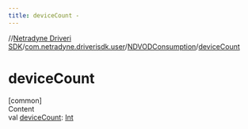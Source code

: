 ```yaml
---
title: deviceCount -
---
```

//[Netradyne Driveri SDK](../../index.md)/[com.netradyne.driverisdk.user](../index.md)/[NDVODConsumption](index.md)/[deviceCount](device-count.md)



# deviceCount  
[common]  
Content  
val [deviceCount](device-count.md): [Int](https://kotlinlang.org/api/latest/jvm/stdlib/kotlin/-int/index.html)  



